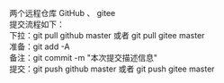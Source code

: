 两个远程仓库 GitHub 、 gitee  
提交流程如下：  
下拉：git pull  github master 或者 git pull gitee master  
准备：git add -A  
备注：git commit -m "本次提交描述信息"  
提交：git push github master 或者 git push gitee master  